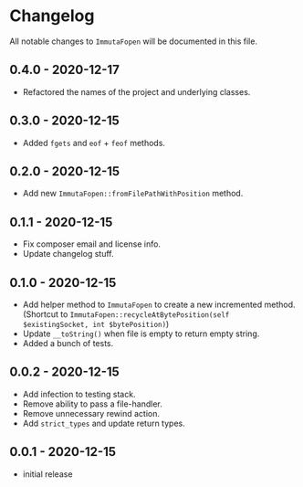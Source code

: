 # Changelog

All notable changes to `ImmutaFopen` will be documented in this file.

## 0.4.0 - 2020-12-17
- Refactored the names of the project and underlying classes.

## 0.3.0 - 2020-12-15
- Added `fgets` and `eof` + `feof` methods.

## 0.2.0 - 2020-12-15
- Add new `ImmutaFopen::fromFilePathWithPosition` method.

## 0.1.1 - 2020-12-15
- Fix composer email and license info.
- Update changelog stuff.

## 0.1.0 - 2020-12-15
- Add helper method to `ImmutaFopen` to create a new incremented method.  (Shortcut to `ImmutaFopen::recycleAtBytePosition(self $existingSocket, int $bytePosition)`)
- Update `__toString()` when file is empty to return empty string.
- Added a bunch of tests.

## 0.0.2 - 2020-12-15

- Add infection to testing stack.
- Remove ability to pass a file-handler.
- Remove unnecessary rewind action.
- Add `strict_types` and update return types.

## 0.0.1 - 2020-12-15
- initial release